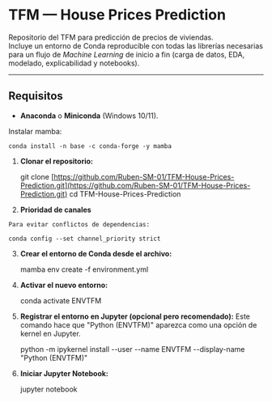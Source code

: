 # TFM — House Prices Prediction

Repositorio del TFM para predicción de precios de viviendas.  
Incluye un entorno de Conda reproducible con todas las librerías necesarias para un flujo de *Machine Learning* de inicio a fin (carga de datos, EDA, modelado, explicabilidad y notebooks).

---

## Requisitos

- **Anaconda** o **Miniconda** (Windows 10/11).

Instalar mamba:

    conda install -n base -c conda-forge -y mamba


1.  **Clonar el repositorio:**

    git clone [https://github.com/Ruben-SM-01/TFM-House-Prices-Prediction.git](https://github.com/Ruben-SM-01/TFM-House-Prices-Prediction.git)
    cd TFM-House-Prices-Prediction

2.   **Prioridad de canales**

    Para evitar conflictos de dependencias:

    conda config --set channel_priority strict

3.  **Crear el entorno de Conda desde el archivo:**

    mamba env create -f environment.yml


4.  **Activar el nuevo entorno:**

    conda activate ENVTFM


5.  **Registrar el entorno en Jupyter (opcional pero recomendado):**
    Este comando hace que "Python (ENVTFM)" aparezca como una opción de kernel en Jupyter.

    python -m ipykernel install --user --name ENVTFM --display-name "Python (ENVTFM)"


6.  **Iniciar Jupyter Notebook:**

    jupyter notebook

